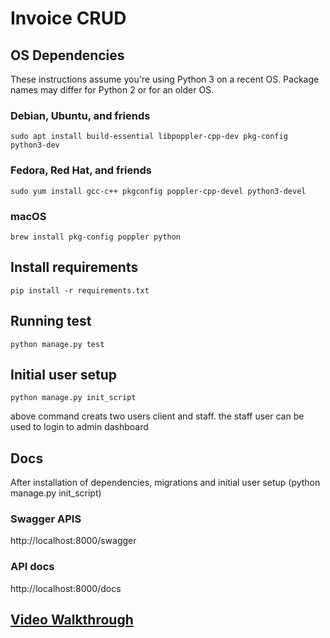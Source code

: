 # Invoice CRUD


## OS Dependencies

These instructions assume you're using Python 3 on a recent OS. Package names
may differ for Python 2 or for an older OS.

### Debian, Ubuntu, and friends

```
sudo apt install build-essential libpoppler-cpp-dev pkg-config python3-dev
```

### Fedora, Red Hat, and friends

```
sudo yum install gcc-c++ pkgconfig poppler-cpp-devel python3-devel
```

### macOS

```
brew install pkg-config poppler python
```

## Install requirements

```
pip install -r requirements.txt   
```

## Running test
```
python manage.py test   
```

## Initial user setup
```
python manage.py init_script   
```
above command creats two users client and staff. the staff user can be used to login to admin dashboard


## Docs

After installation of dependencies, migrations and initial user setup (python manage.py init_script)

### Swagger APIS
http://localhost:8000/swagger

### API docs
http://localhost:8000/docs

## [Video Walkthrough](https://drive.google.com/file/d/15FdzOgRDifPs-L3w4-_JmCx1JUFWoLj2/view?usp=sharing)




